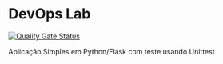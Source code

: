 # DevOps Lab

[![Quality Gate Status](https://sonarcloud.io/api/project_badges/measure?project=andersonstraube_devops-lab&metric=alert_status)](https://sonarcloud.io/summary/new_code?id=andersonstraube_devops-lab)

Aplicação Simples em Python/Flask com teste usando Unittest
